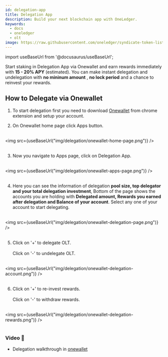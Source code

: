```yaml
---
id: delegation-app
title: Delegation App
description: Build your next blockchain app with OneLedger.
keywords:
  - docs
  - oneledger
  - olt
image: https://raw.githubusercontent.com/oneledger/syndicate-token-list/master/logo.svg
---
```


import useBaseUrl from '@docusaurus/useBaseUrl';

Start staking in Delegation App via Onewallet and earn rewards immediately with **15 - 20% APY** (estimated). You can make instant delegation and undelegation with **no mininum amount** , **no lock period** and a chance to reinvest your rewards.

## How to Delegate via Onewallet

1. To start delegation first you need to download [Onewallet](https://chrome.google.com/webstore/detail/onewallet-kratos-mainnet/bbmdccojdbpcpmoadenplnoncfcijgkn?hl=en) from chrome extension and setup your account.

2. On Onewallet home page click Apps button.<br/><br/>

<img src={useBaseUrl("img/delegation/onewallet-home-page.png")} /><br/><br/>

3. Now you navigate to Apps page, click on Delegation App.<br/><br/>

<img src={useBaseUrl("img/delegation/onewallet-apps-page.png")} /><br/><br/>

4. Here you can see the information of delegation **pool size, top delegator and your total delegation investment**, Bottom of the page shows the accounts you are holding with **Delegated amount, Rewards you earned after delegation and Balance of your account**. Select any one of your account to start delegating.<br/><br/>

<img src={useBaseUrl("img/delegation/onewallet-delegation-page.png")} /><br/><br/>

5. Click on '+' to delegate OLT.<br/><br/>
   Click on '-' to undelegate OLT.<br/><br/>

<img src={useBaseUrl("img/delegation/onewallet-delegation-account.png")} /><br/><br/>

6. Click on '+' to re-invest rewards.<br/><br/>
   Click on '-' to withdraw rewards.<br/><br/>

<img src={useBaseUrl("img/delegation/onewallet-delegation-rewards.png")} /><br/><br/>

### Video :movie_camera:

* Delegation walkthrough in [onewallet](https://www.youtube.com/watch?v=Ss0fAgcn7rE&t=2s)